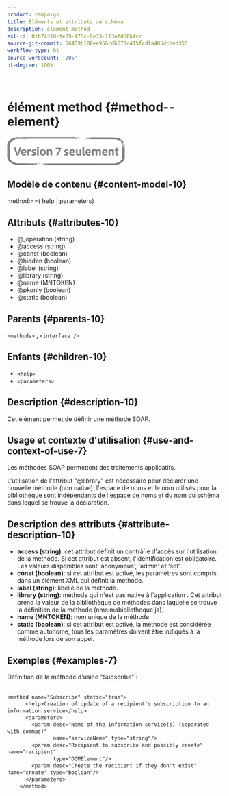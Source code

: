 ```yaml
---
product: campaign
title: Éléments et attributs de schéma
description: élément method
exl-id: 0fb74318-fe09-473c-8e33-1f3afd66b4cc
source-git-commit: 56459b188ee966cdb578c415fcdfa485dcbed355
workflow-type: ht
source-wordcount: '205'
ht-degree: 100%

---
```


# élément method {#method--element}

![](../../../assets/v7-only.svg)

## Modèle de contenu {#content-model-10}

method:==( help | parameters)

## Attributs {#attributes-10}

* @_operation (string)
* @access (string)
* @const (boolean)
* @hidden (boolean)
* @label (string)
* @library (string)
* @name (MNTOKEN)
* @pkonly (boolean)
* @static (boolean)

## Parents {#parents-10}

`<methods>`  ,  `<interface />`

## Enfants {#children-10}

* `<help>`
* `<parameters>`

## Description {#description-10}

Cet élément permet de définir une méthode SOAP.

## Usage et contexte d&#39;utilisation {#use-and-context-of-use-7}

Les méthodes SOAP permettent des traitements applicatifs.

L&#39;utilisation de l&#39;attribut &quot;@library&quot; est nécessaire pour déclarer une nouvelle méthode (non native): l&#39;espace de noms et le nom utilisés pour la bibliothèque sont indépendants de l&#39;espace de noms et du nom du schéma dans lequel se trouve la déclaration.

## Description des attributs {#attribute-description-10}

* **access (string)**: cet attribut définit un contrà´le d&#39;accès sur l&#39;utilisation de la méthode. Si cet attribut est absent, l&#39;identification est obligatoire. Les valeurs disponibles sont &#39;anonymous&#39;, &#39;admin&#39; et &#39;sql&#39;.
* **const (boolean)**: si cet attribut est activé, les paramètres sont compris dans un élément XML qui définit la méthode.
* **label (string)**: libellé de la méthode.
* **library (string)**: méthode qui n&#39;est pas native à l&#39;application . Cet attribut prend la valeur de la bibliothèque de méthodes dans laquelle se trouve la définition de la méthode (nms:mabibliotheque.js).
* **name (MNTOKEN)**: nom unique de la méthode.
* **static (boolean)**: si cet attribut est activé, la méthode est considérée comme autonome, tous les paramètres doivent être indiqués à la méthode lors de son appel.

## Exemples       {#examples-7}

Définition de la méthode d&#39;usine &quot;Subscribe&quot; :

```
 
<method name="Subscribe" static="true">
      <help>Creation of update of a recipient's subscription to an information service</help>
      <parameters>
        <param desc="Name of the information service(s) (separated with commas)"
               name="serviceName" type="string"/>
        <param desc="Recipient to subscribe and possibly create" name="recipient"
               type="DOMElement"/>
        <param desc="Create the recipient if they don't exist" name="create" type="boolean"/>
      </parameters>     
    </method>
```
